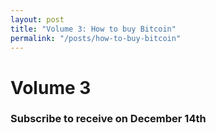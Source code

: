 ```yaml
---
layout: post
title: "Volume 3: How to buy Bitcoin"
permalink: "/posts/how-to-buy-bitcoin"
---
```

# Volume 3

### Subscribe to receive on December 14th
